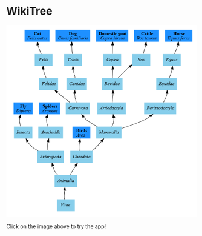 # WikiTree

<div align="center">
    <a href="https://shanedrabing.shinyapps.io/wikitree/">
        <img src="data/splash.png" height="60%" />
    </a>
</div>

Click on the image above to try the app!
